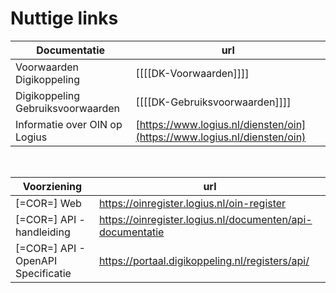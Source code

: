 # Nuttige links



| Documentatie | url |
| --- | --- |
| Voorwaarden Digikoppeling  | [[[[DK-Voorwaarden]]]]|
| Digikoppeling Gebruiksvoorwaarden |[[[[DK-Gebruiksvoorwaarden]]]]|
| Informatie over OIN op Logius |[https://www.logius.nl/diensten/oin](https://www.logius.nl/diensten/oin)|

<br>

| Voorziening | url |
| ---- | --- |
| [=COR=] Web| https://oinregister.logius.nl/oin-register |
| [=COR=] API - handleiding| https://oinregister.logius.nl/documenten/api-documentatie |
| [=COR=] API - OpenAPI Specificatie| https://portaal.digikoppeling.nl/registers/api/ |
